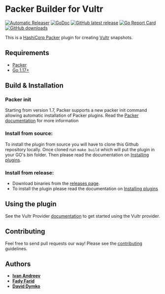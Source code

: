 # Packer Builder for Vultr

[![Automatic Releaser](https://github.com/vultr/packer-plugin-vultr/actions/workflows/release.yml/badge.svg?branch=master)](https://github.com/vultr/packer-plugin-vultr/actions/workflows/release.yml)
[![GoDoc](https://godoc.org/github.com/vultr/packer-builder-vultr?status.svg)](https://godoc.org/github.com/vultr/packer-builder-vultr/vultr)
[![GitHub latest release](https://img.shields.io/github/release/vultr/packer-builder-vultr.svg)](https://github.com/vultr/packer-builder-vultr/releases)
[![Go Report Card](https://goreportcard.com/badge/github.com/vultr/packer-builder-vultr)](https://goreportcard.com/report/github.com/vultr/packer-builder-vultr)
[![GitHub downloads](https://img.shields.io/github/downloads/vultr/packer-builder-vultr/total.svg)](https://github.com/vultr/packer-builder-vultr/releases)


This is a [HashiCorp Packer](https://www.packer.io/) plugin for creating [Vultr](https://www.vultr.com/) snapshots.

## Requirements
* [Packer](https://www.packer.io/intro/getting-started/install.html)
* [Go 1.17+](https://golang.org/doc/install)

## Build & Installation

### Packer init
Starting from version 1.7, Packer supports a new packer init command allowing automatic installation of Packer plugins. Read the [Packer documentation](https://www.packer.io/docs/commands/init) for more information

### Install from source:

To install the plugin from source you will have to clone this Github repository locally. Once cloned run `make build` which will put the plugin in your GO's bin folder.
Then please read the documentation on [Installing plugins](https://www.packer.io/docs/plugins#installing-plugins).

### Install from release:

* Download binaries from the [releases page](https://github.com/vultr/packer-builder-vultr/releases).
* To install the plugin please read the documentation on [Installing plugins](https://www.packer.io/docs/plugins#installing-plugins)

## Using the plugin
See the Vultr Provider [documentation](docs/builders/vultr.mdx) to get started using the Vultr provider.

## Contributing
Feel free to send pull requests our way! Please see the [contributing](CONTRIBUTING.md) guidelines.

## Authors
* [**Ivan Andreev**](https://github.com/ivandeex)
* [**Fady Farid**](https://github.com/afady)
* [**David Dymko**](https://github.com/ddymko)
